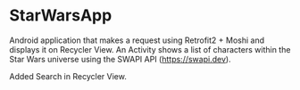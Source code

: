 # StarWarsApp

Android application that makes a request using Retrofit2 + Moshi and displays it on Recycler View. An Activity shows a list of characters  within the Star Wars universe using the SWAPI API (https://swapi.dev).

Added Search in Recycler View.
